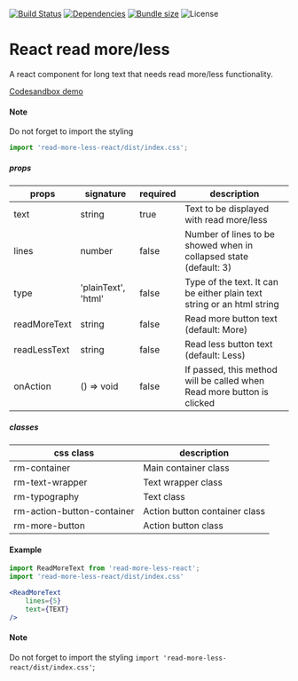 [![Build Status](https://img.shields.io/appveyor/build/g30elipse/react-read-more)](https://ci.appveyor.com/project/g30elipse/react-read-more)
[![Dependencies](https://img.shields.io/david/g30elipse/react-read-more)](https://david-dm.org/g30elipse/react-read-more)
[![Bundle size](https://img.shields.io/bundlephobia/minzip/read-more-less-react)](https://bundlephobia.com/result?p=read-more-less-react@1.1.0)
![License](https://img.shields.io/npm/l/read-more-less-react)


# React read more/less

A react component for long text that needs read more/less functionality.

[Codesandbox demo](https://codesandbox.io/s/happy-cache-x4rhs?fontsize=14&hidenavigation=1&theme=dark)

#### Note
Do not forget to import the styling 
```typescript
import 'read-more-less-react/dist/index.css';
```



##### props
| props    | signature               | required       | description |
|------    | --------------         | ----           | ----------- |
| text | string | true           | Text to be displayed with read more/less |
| lines | number | false           | Number of lines to be showed when in collapsed state (default: 3) |
| type | 'plainText', 'html' | false           | Type of the text. It can be either plain text string or an html string |
| readMoreText | string | false           | Read more button text (default: More) |
| readLessText | string | false           | Read less button text (default: Less) |
| onAction    | () => void                  | false           | If passed, this method will be called when Read more button is clicked  |


##### classes
| css class | description |
|----- | ----- |
|rm-container | Main container class |
|rm-text-wrapper | Text wrapper class |
|rm-typography | Text class |
|rm-action-button-container | Action button container class |
|rm-more-button | Action button class |





#### Example
```typescript
import ReadMoreText from 'read-more-less-react';
import 'read-more-less-react/dist/index.css'
```

```jsx
<ReadMoreText
    lines={5}
    text={TEXT}
/>
```

#### Note
Do not forget to import the styling `import 'read-more-less-react/dist/index.css'`;
